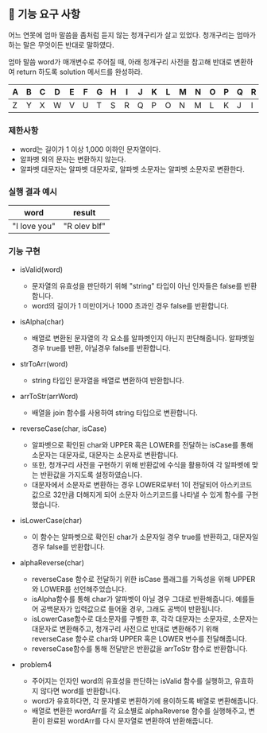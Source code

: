 ## 🚀 기능 요구 사항

어느 연못에 엄마 말씀을 좀처럼 듣지 않는 청개구리가 살고 있었다. 청개구리는 엄마가 하는 말은 무엇이든 반대로 말하였다.

엄마 말씀 word가 매개변수로 주어질 때, 아래 청개구리 사전을 참고해 반대로 변환하여 return 하도록 solution 메서드를 완성하라.

| A | B | C | D | E | F | G | H | I | J | K | L | M | N | O | P | Q | R | S | T | U | V | W | X | Y | Z |
| --- | --- | --- | --- | --- | --- | --- | --- | --- | --- | --- | --- | --- | --- | --- | --- | --- | --- | --- | --- | --- | --- | --- | --- | --- | --- |
| Z | Y | X | W | V | U | T | S | R | Q | P | O | N | M | L | K | J | I | H | G | F | E | D | C | B | A |

### 제한사항

- word는 길이가 1 이상 1,000 이하인 문자열이다.
- 알파벳 외의 문자는 변환하지 않는다.
- 알파벳 대문자는 알파벳 대문자로, 알파벳 소문자는 알파벳 소문자로 변환한다.

### 실행 결과 예시

| word | result |
| --- | --- |
| "I love you" | "R olev blf" |

### 기능 구현

- isValid(word)
	- 문자열의 유효성을 판단하기 위해 "string" 타입이 아닌 인자들은 false를 반환합니다.
  - word의 길이가 1 미만이거나 1000 초과인 경우 false를 반환합니다.

- isAlpha(char)
  - 배열로 변환된 문자열의 각 요소를 알파벳인지 아닌지 판단해줍니다. 알파벳일경우 true를 반환, 아닐경우 false를 반환합니다.

- strToArr(word)
  - string 타입인 문자열을 배열로 변환하여 반환합니다.

- arrToStr(arrWord)
  - 배열을 join 함수를 사용하여 string 타입으로 변환합니다.

- reverseCase(char, isCase)
  - 알파벳으로 확인된 char와 UPPER 혹은 LOWER를 전달하는 isCase를 통해 소문자는 대문자로, 대문자는 소문자로 변환합니다.
  - 또한, 청개구리 사전을 구현하기 위해 반환값에 수식을 활용하여 각 알파벳에 맞는 반환값을 가지도록 설정하였습니다.
  - 대문자에서 소문자로 변환하는 경우 LOWER로부터 1이 전달되어 아스키코드 값으로 32만큼 더해지게 되어 소문자 아스키코드를 나타낼 수 있게 함수를 구현했습니다.

- isLowerCase(char)
  - 이 함수는 알파벳으로 확인된 char가 소문자일 경우 true를 반환하고, 대문자일 경우 false를 반환합니다.

- alphaReverse(char)
  - reverseCase 함수로 전달하기 위한 isCase 플래그를 가독성을 위해 UPPER와 LOWER를 선언해주었습니다.
  - isAlpha함수를 통해 char가 알파벳이 아닐 경우 그대로 반환해줍니다. 예를들어 공백문자가 입력값으로 들어올 경우, 그래도 공백이 반환됩니다.
  - isLowerCase함수로 대소문자를 구별한 후, 각각 대문자는 소문자로, 소문자는 대문자로 변환해주고, 청개구리 사전으로 반대로 변환해주기 위해 reverseCase 함수로 char와 UPPER 혹은 LOWER 변수를 전달해줍니다.
  - reverseCase함수를 통해 전달받은 반환값을 arrToStr 함수로 반환합니다.

- problem4
  - 주어지는 인자인 word의 유효성을 판단하는 isValid 함수를 실행하고, 유효하지 않다면 word를 반환합니다.
  - word가 유효하다면, 각 문자별로 변환하기에 용이하도록 배열로 변환해줍니다.
  - 배열로 변환한 wordArr를 각 요소별로 alphaReverse 함수를 실행해주고, 변환이 완료된 wordArr를 다시 문자열로 변환하여 반환해줍니다.

